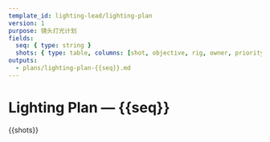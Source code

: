 ```yaml
---
template_id: lighting-lead/lighting-plan
version: 1
purpose: 镜头灯光计划
fields:
  seq: { type: string }
  shots: { type: table, columns: [shot, objective, rig, owner, priority, due] }
outputs:
  - plans/lighting-plan-{{seq}}.md
---
```


# Lighting Plan — {{seq}}

{{shots}}
